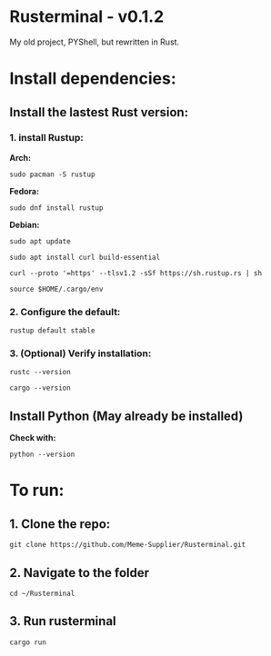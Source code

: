 # Rusterminal - v0.1.2
My old project, PYShell, but rewritten in Rust.

# Install dependencies:

## Install the lastest Rust version:
### 1. install Rustup:

**Arch:**

`sudo pacman -S rustup` 

**Fedora:**

`sudo dnf install rustup`

**Debian:**

`sudo apt update`

`sudo apt install curl build-essential`

`curl --proto '=https' --tlsv1.2 -sSf https://sh.rustup.rs | sh`

`source $HOME/.cargo/env`

### 2. Configure the default:
`rustup default stable`

### 3. (Optional) Verify installation:
`rustc --version`

`cargo --version`

## Install Python (May already be installed)

**Check with:**

`python --version`

# To run:

## 1. Clone the repo:

`git clone https://github.com/Meme-Supplier/Rusterminal.git`

## 2. Navigate to the folder

`cd ~/Rusterminal`

## 3. Run rusterminal

`cargo run`
